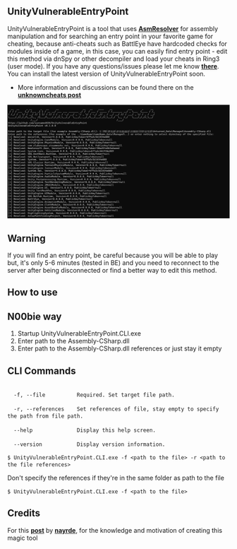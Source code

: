 ## UnityVulnerableEntryPoint
UnityVulnerableEntryPoint is a tool that uses **[AsmResolver][asmresolver]** for assembly manipulation and for searching an entry point in your favorite game for cheating, because anti-cheats such as BattlEye have hardcoded checks for modules inside of a game, in this case, you can easily find entry point - edit this method via dnSpy or other decompiler and load your cheats in Ring3 (user mode). If you have any questions/issues please let me know **[there][issues]**. You can install the latest version of UnityVulnerableEntryPoint soon.

* More information and discussions can be found there on the **[unknowncheats post][unknowncheats_post]**

![Preview of CLI][cli_preview]

## Warning
If you will find an entry point, be careful because you will be able to play but, it's only 5-6 minutes (tested in BE) and you need to reconnect to the server after being disconnected or find a better way to edit this method.

## How to use

## N00bie way
1. Startup UnityVulnerableEntryPoint.CLI.exe
2. Enter path to the Assembly-CSharp.dll
3. Enter path to the Assembly-CSharp.dll references or just stay it empty

## CLI Commands
```console

  -f, --file          Required. Set target file path.

  -r, --references    Set references of file, stay empty to specify the path from file path.

  --help              Display this help screen.

  --version           Display version information.

```

```console
$ UnityVulnerableEntryPoint.CLI.exe -f <path to the file> -r <path to the file references>
```

Don't specify the references if they're in the same folder as path to the file
```console
$ UnityVulnerableEntryPoint.CLI.exe -f <path to the file>
```

## Credits
For this **[post][post_nayrde_uc]** by **[nayrde][nayrde_profile_uc]**, for the knowledge and motivation of creating this magic tool

[asmresolver]: https://github.com/Washi1337/AsmResolver
[cli_preview]: https://raw.githubusercontent.com/sunnamed434/UnityVulnerableEntryPoint/master/resources/images/preview/CLI.png
[unknowncheats_post]: https://www.unknowncheats.me/forum/anti-cheat-bypass/572479-unityvulnerableentrypoint-tool.html#post3687813
[issues]: https://github.com/sunnamed434/UnityVulnerableEntryPoint/issues
[download]: soon
[post_nayrde_uc]: https://www.unknowncheats.me/forum/anti-cheat-bypass/568556-running-own-mono-code-battleye-game.html
[nayrde_profile_uc]: https://www.unknowncheats.me/forum/members/3941040.html